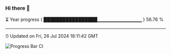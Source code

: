 ### Hi there 👋

⏳ Year progress { █████████████████▁▁▁▁▁▁▁▁▁▁▁▁▁ } 56.76 %

---

⏰ Updated on Fri, 26 Jul 2024 18:11:42 GMT

![Progress Bar CI](https://github.com/Shyam-Makwana/GitHub-Actions-Demo/workflows/Progress%20Bar%20CI/badge.svg)
